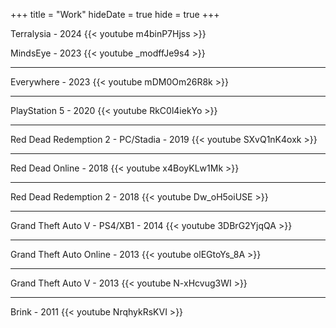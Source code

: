 +++
title = "Work"
hideDate = true
hide = true
+++

Terralysia - 2024
{{< youtube m4binP7Hjss >}}

MindsEye - 2023
{{< youtube _modffJe9s4 >}}

---
Everywhere - 2023
{{< youtube mDM0Om26R8k >}}

---
PlayStation 5 - 2020
{{< youtube RkC0l4iekYo >}}

---
Red Dead Redemption 2 - PC/Stadia - 2019
{{< youtube SXvQ1nK4oxk >}}

---
Red Dead Online - 2018
{{< youtube x4BoyKLw1Mk >}}

---
Red Dead Redemption 2 - 2018
{{< youtube Dw_oH5oiUSE >}}

---
Grand Theft Auto V - PS4/XB1 - 2014
{{< youtube 3DBrG2YjqQA >}}

---
Grand Theft Auto Online - 2013
{{< youtube olEGtoYs_8A >}}

---
Grand Theft Auto V - 2013
{{< youtube N-xHcvug3WI >}}

---
Brink - 2011
{{< youtube NrqhykRsKVI >}}
